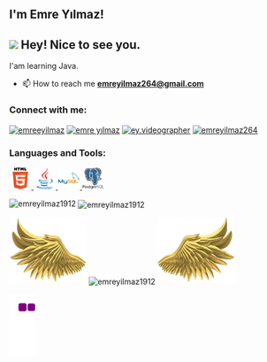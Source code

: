## I'm Emre Yılmaz!
<h2><img src="https://emojis.slackmojis.com/emojis/images/1531849430/4246/blob-sunglasses.gif?1531849430" width="30"/> Hey! Nice to see you.</h2
<h3 align="center">I'am learning Java.</h3>

- 📫 How to reach me **emreyilmaz264@gmail.com**

<h3 align="left">Connect with me:</h3>
<p align="left">
<a href="https://linkedin.com/in/emreeyilmaz" target="blank"><img align="center" src="https://raw.githubusercontent.com/rahuldkjain/github-profile-readme-generator/master/src/images/icons/Social/linked-in-alt.svg" alt="emreeyilmaz" height="30" width="40" /></a>
<a href="https://kaggle.com/emre yılmaz" target="blank"><img align="center" src="https://raw.githubusercontent.com/rahuldkjain/github-profile-readme-generator/master/src/images/icons/Social/kaggle.svg" alt="emre yılmaz" height="30" width="40" /></a>
<a href="https://instagram.com/ey.videographer" target="blank"><img align="center" src="https://raw.githubusercontent.com/rahuldkjain/github-profile-readme-generator/master/src/images/icons/Social/instagram.svg" alt="ey.videographer" height="30" width="40" /></a>
<a href="https://www.hackerrank.com/emreyilmaz264" target="blank"><img align="center" src="https://raw.githubusercontent.com/rahuldkjain/github-profile-readme-generator/master/src/images/icons/Social/hackerrank.svg" alt="emreyilmaz264" height="30" width="40" /></a>
</p>

<h3 align="left">Languages and Tools:</h3>
<p align="left"> <a href="https://www.w3.org/html/" target="_blank" rel="noreferrer"> <img src="https://raw.githubusercontent.com/devicons/devicon/master/icons/html5/html5-original-wordmark.svg" alt="html5" width="40" height="40"/> </a> <a href="https://www.java.com" target="_blank" rel="noreferrer"> <img src="https://raw.githubusercontent.com/devicons/devicon/master/icons/java/java-original.svg" alt="java" width="40" height="40"/> </a> <a href="https://www.mysql.com/" target="_blank" rel="noreferrer"> <img src="https://raw.githubusercontent.com/devicons/devicon/master/icons/mysql/mysql-original-wordmark.svg" alt="mysql" width="40" height="40"/> </a> <a href="https://www.postgresql.org" target="_blank" rel="noreferrer"> <img src="https://raw.githubusercontent.com/devicons/devicon/master/icons/postgresql/postgresql-original-wordmark.svg" alt="postgresql" width="40" height="40"/> </a> </p>

<p> 
  <img align="left" src="https://github-readme-stats.vercel.app/api/top-langs?username=emreyilmaz1912&show_icons=true&locale=en&layout=compact" alt="emreyilmaz1912" />
</p>

<p>&nbsp;<img align="center" src="https://github-readme-stats.vercel.app/api?username=emreyilmaz1912&show_icons=true&locale=en" alt="emreyilmaz1912" /></p>

<p><img height="120" width="140" src="https://github.com/muhiqsimui/muhiqsimui/raw/main/assets/left.png">
  <img align="center" src="https://github-readme-streak-stats.herokuapp.com/?user=emreyilmaz1912&theme=dark&hide_border=true" alt="emreyilmaz1912" />
<img height="120" width="140" src="https://github.com/muhiqsimui/muhiqsimui/raw/main/assets/right.png">
</p>


![Snake Eating away my contributions](https://github.com/emreyilmaz1912/emreyilmaz1912/blob/output/github-contribution-grid-snake.gif)
